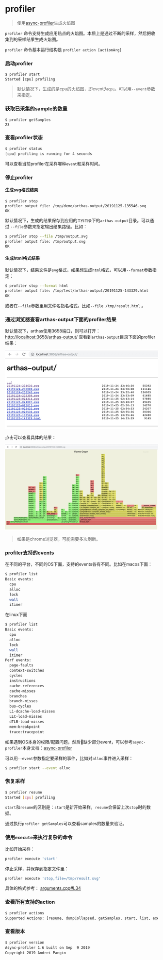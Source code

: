 profiler
===

> 使用[async-profiler](https://github.com/jvm-profiling-tools/async-profiler)生成火焰图

`profiler` 命令支持生成应用热点的火焰图。本质上是通过不断的采样，然后把收集到的采样结果生成火焰图。

`profiler` 命令基本运行结构是 `profiler action [actionArg]`

### 启动profiler


```
$ profiler start
Started [cpu] profiling
```

> 默认情况下，生成的是cpu的火焰图，即event为`cpu`。可以用`--event`参数来指定。


### 获取已采集的sample的数量

```
$ profiler getSamples
23
```

### 查看profiler状态

```bash
$ profiler status
[cpu] profiling is running for 4 seconds
```

可以查看当前profiler在采样哪种`event`和采样时间。

### 停止profiler

#### 生成svg格式结果

```
$ profiler stop
profiler output file: /tmp/demo/arthas-output/20191125-135546.svg
OK
```

默认情况下，生成的结果保存到应用的`工作目录`下的`arthas-output`目录。可以通过 `--file`参数来指定输出结果路径。比如：

```bash
$ profiler stop --file /tmp/output.svg
profiler output file: /tmp/output.svg
OK
```

#### 生成html格式结果

默认情况下，结果文件是`svg`格式，如果想生成`html`格式，可以用`--format`参数指定：

```bash
$ profiler stop --format html
profiler output file: /tmp/test/arthas-output/20191125-143329.html
OK
```

或者在`--file`参数里用文件名指名格式。比如`--file /tmp/result.html` 。


### 通过浏览器查看arthas-output下面的profiler结果

默认情况下，arthas使用3658端口，则可以打开： [http://localhost:3658/arthas-output/](http://localhost:3658/arthas-output/) 查看到`arthas-output`目录下面的profiler结果：

![](_static/arthas-output.jpg)

点击可以查看具体的结果：

![](_static/arthas-output-svg.jpg)

> 如果是chrome浏览器，可能需要多次刷新。

### profiler支持的events

在不同的平台，不同的OS下面，支持的events各有不同。比如在macos下面：

```bash
$ profiler list
Basic events:
  cpu
  alloc
  lock
  wall
  itimer
```

在linux下面

```bash
$ profiler list
Basic events:
  cpu
  alloc
  lock
  wall
  itimer
Perf events:
  page-faults
  context-switches
  cycles
  instructions
  cache-references
  cache-misses
  branches
  branch-misses
  bus-cycles
  L1-dcache-load-misses
  LLC-load-misses
  dTLB-load-misses
  mem:breakpoint
  trace:tracepoint
```

如果遇到OS本身的权限/配置问题，然后缺少部分event，可以参考`async-profiler`本身文档：[async-profiler](https://github.com/jvm-profiling-tools/async-profiler)

可以用`--event`参数指定要采样的事件，比如对`alloc`事件进入采样：

```bash
$ profiler start --event alloc
```


### 恢复采样

```bash
$ profiler resume
Started [cpu] profiling
```

`start`和`resume`的区别是：`start`是新开始采样，`resume`会保留上次`stop`时的数据。

通过执行`profiler getSamples`可以查看samples的数量来验证。


### 使用`execute`来执行复杂的命令

比如开始采样：

```bash
profiler execute 'start'
```

停止采样，并保存到指定文件里：

```bash
profiler execute 'stop,file=/tmp/result.svg'
```

具体的格式参考： [arguments.cpp#L34](https://github.com/jvm-profiling-tools/async-profiler/blob/v1.6/src/arguments.cpp#L34)

### 查看所有支持的action

```bash
$ profiler actions
Supported Actions: [resume, dumpCollapsed, getSamples, start, list, execute, version, stop, load, dumpFlat, actions, dumpTraces, status]
```


### 查看版本

```bash
$ profiler version
Async-profiler 1.6 built on Sep  9 2019
Copyright 2019 Andrei Pangin
```
